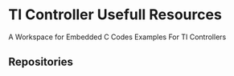 # TI Controller Usefull Resources
A Workspace for Embedded C Codes Examples For TI Controllers

## Repositories
